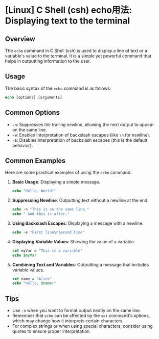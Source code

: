 # [Linux] C Shell (csh) echo用法: Displaying text to the terminal

## Overview
The `echo` command in C Shell (csh) is used to display a line of text or a variable's value to the terminal. It is a simple yet powerful command that helps in outputting information to the user.

## Usage
The basic syntax of the `echo` command is as follows:

```csh
echo [options] [arguments]
```

## Common Options
- `-n`: Suppresses the trailing newline, allowing the next output to appear on the same line.
- `-e`: Enables interpretation of backslash escapes (like `\n` for newline).
- `-E`: Disables interpretation of backslash escapes (this is the default behavior).

## Common Examples
Here are some practical examples of using the `echo` command:

1. **Basic Usage**: Displaying a simple message.
   ```csh
   echo "Hello, World!"
   ```

2. **Suppressing Newline**: Outputting text without a newline at the end.
   ```csh
   echo -n "This is on the same line."
   echo " And this is after."
   ```

3. **Using Backslash Escapes**: Displaying a message with a newline.
   ```csh
   echo -e "First line\nSecond line"
   ```

4. **Displaying Variable Values**: Showing the value of a variable.
   ```csh
   set myVar = "This is a variable"
   echo $myVar
   ```

5. **Combining Text and Variables**: Outputting a message that includes variable values.
   ```csh
   set name = "Alice"
   echo "Hello, $name!"
   ```

## Tips
- Use `-n` when you want to format output neatly on the same line.
- Remember that `echo` can be affected by the `set` command's options, which may change how it interprets certain characters.
- For complex strings or when using special characters, consider using quotes to ensure proper interpretation.